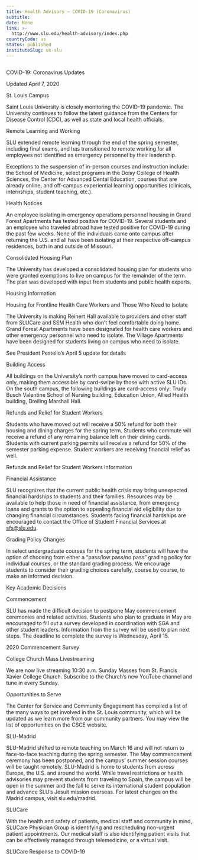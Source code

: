 ```yaml
---
title: Health Advisory – COVID-19 (Coronavirus)
subtitle: 
date: None
link: >-
  http://www.slu.edu/health-advisory/index.php
countryCode: us
status: published
instituteSlug: us-slu
---
```

![]()

COVID-19: Coronavirus Updates

Updated April 7, 2020

St. Louis Campus

Saint Louis University is closely monitoring the COVID-19 pandemic. The University continues to follow the latest guidance from the Centers for Disease Control (CDC), as well as state and local health officials.

Remote Learning and Working

SLU extended remote learning through the end of the spring semester, including final exams, and has transitioned to remote working for all employees not identified as emergency personnel by their leadership.

Exceptions to the suspension of in-person courses and instruction include: the School of Medicine, select programs in the Doisy College of Health Sciences, the Center for Advanced Dental Education, courses that are already online, and off-campus experiential learning opportunities (clinicals, internships, student teaching, etc.).

Health Notices

An employee isolating in emergency operations personnel housing in Grand Forest Apartments has tested positive for COVID-19. Several students and an employee who traveled abroad have tested positive for COVID-19 during the past few weeks. None of the individuals came onto campus after returning the U.S. and all have been isolating at their respective off-campus residences, both in and outside of Missouri.

Consolidated Housing Plan

The University has developed a consolidated housing plan for students who were granted exemptions to live on campus for the remainder of the term. The plan was developed with input from students and public health experts.

Housing Information

Housing for Frontline Health Care Workers and Those Who Need to Isolate

The University is making Reinert Hall available to providers and other staff from SLUCare and SSM Health who don’t feel comfortable doing home. Grand Forest Apartments have been designated for health care workers and other emergency personnel who need to isolate. The Village Apartments have been designed for students living on campus who need to isolate.

See President Pestello’s April 5 update for details

Building Access

All buildings on the University’s north campus have moved to card-access only, making them accessible by card-swipe by those with active SLU IDs. On the south campus, the following buildings are card-access only: Trudy Busch Valentine School of Nursing building, Education Union, Allied Health building, Dreiling Marshall Hall.

Refunds and Relief for Student Workers

Students who have moved out will receive a 50% refund for both their housing and dining charges for the spring term. Students who commute will receive a refund of any remaining balance left on their dining cards. Students with current parking permits will receive a refund for 50% of the semester parking expense. Student workers are receiving financial relief as well.

Refunds and Relief for Student Workers Information

Financial Assistance

SLU recognizes that the current public health crisis may bring unexpected financial hardships to students and their families. Resources may be available to help those in need of financial assistance, from emergency loans and grants to the option to appealing financial aid eligibility due to changing financial circumstances. Students facing financial hardships are encouraged to contact the Office of Student Financial Services at sfs@slu.edu.

Grading Policy Changes

In select undergraduate courses for the spring term, students will have the option of choosing from either a “pass/low pass/no pass” grading policy for individual courses, or the standard grading process. We encourage students to consider their grading choices carefully, course by course, to make an informed decision.

Key Academic Decisions

Commencement

SLU has made the difficult decision to postpone May commencement ceremonies and related activities. Students who plan to graduate in May are encouraged to fill out a survey developed in coordination with SGA and other student leaders. Information from the survey will be used to plan next steps. The deadline to complete the survey is Wednesday, April 15.

2020 Commencement Survey

College Church Mass Livestreaming

We are now live streaming 10:30 a.m. Sunday Masses from St. Francis Xavier College Church. Subscribe to the Church’s new YouTube channel and tune in every Sunday.

Opportunities to Serve

The Center for Service and Community Engagement has compiled a list of the many ways to get involved in the St. Louis community, which will be updated as we learn more from our community partners. You may view the list of opportunities on the CSCE website.

SLU-Madrid

SLU-Madrid shifted to remote teaching on March 16 and will not return to face-to-face teaching during the spring semester. The May commencement ceremony has been postponed, and the campus’ summer session courses will be taught remotely. SLU-Madrid is home to students from across Europe, the U.S. and around the world. While travel restrictions or health advisories may prevent students from traveling to Spain, the campus will be open in the summer and the fall to serve its international student population and advance SLU’s Jesuit mission overseas. For latest changes on the Madrid campus, visit slu.edu/madrid.

SLUCare

With the health and safety of patients, medical staff and community in mind, SLUCare Physician Group is identifying and rescheduling non-urgent patient appointments. Our medical staff is also identifying patient visits that can be effectively managed through telemedicine, or a virtual visit.

SLUCare Response to COVID-19